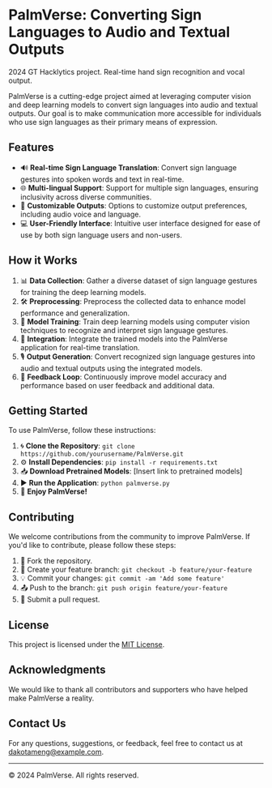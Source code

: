 # PalmVerse: Converting Sign Languages to Audio and Textual Outputs
2024 GT Hacklytics project. Real-time hand sign recognition and vocal output. 


PalmVerse is a cutting-edge project aimed at leveraging computer vision and deep learning models to convert sign languages into audio and textual outputs. Our goal is to make communication more accessible for individuals who use sign languages as their primary means of expression.

## Features

- 🔊 **Real-time Sign Language Translation**: Convert sign language gestures into spoken words and text in real-time.
- 🌐 **Multi-lingual Support**: Support for multiple sign languages, ensuring inclusivity across diverse communities.
- 🎨 **Customizable Outputs**: Options to customize output preferences, including audio voice and language.
- 💻 **User-Friendly Interface**: Intuitive user interface designed for ease of use by both sign language users and non-users.

## How it Works

1. 📊 **Data Collection**: Gather a diverse dataset of sign language gestures for training the deep learning models.
2. 🛠️ **Preprocessing**: Preprocess the collected data to enhance model performance and generalization.
3. 🧠 **Model Training**: Train deep learning models using computer vision techniques to recognize and interpret sign language gestures.
4. 🔄 **Integration**: Integrate the trained models into the PalmVerse application for real-time translation.
5. 🎙️ **Output Generation**: Convert recognized sign language gestures into audio and textual outputs using the integrated models.
6. 🔄 **Feedback Loop**: Continuously improve model accuracy and performance based on user feedback and additional data.

## Getting Started

To use PalmVerse, follow these instructions:

1. 🌀 **Clone the Repository**: `git clone https://github.com/yourusername/PalmVerse.git`
2. ⚙️ **Install Dependencies**: `pip install -r requirements.txt`
3. 📥 **Download Pretrained Models**: [Insert link to pretrained models]
4. ▶️ **Run the Application**: `python palmverse.py`
5. 🎉 **Enjoy PalmVerse!**

## Contributing

We welcome contributions from the community to improve PalmVerse. If you'd like to contribute, please follow these steps:

1. 🍴 Fork the repository.
2. 🔀 Create your feature branch: `git checkout -b feature/your-feature`
3. 💡 Commit your changes: `git commit -am 'Add some feature'`
4. 📤 Push to the branch: `git push origin feature/your-feature`
5. 🚀 Submit a pull request.
## License

This project is licensed under the [MIT License](LICENSE).

## Acknowledgments

We would like to thank all contributors and supporters who have helped make PalmVerse a reality.

## Contact Us

For any questions, suggestions, or feedback, feel free to contact us at [dakotameng@example.com](mailto:dakotameng@gmail.com).

---
© 2024 PalmVerse. All rights reserved.
